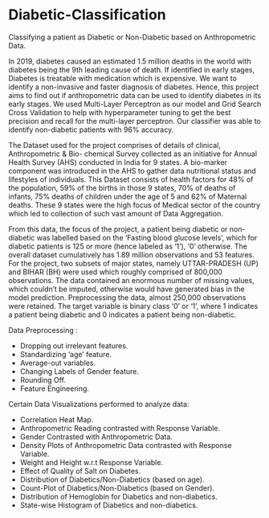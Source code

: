 # Diabetic-Classification
Classifying a patient as Diabetic or Non-Diabetic based on Anthropometric Data.

In 2019, diabetes caused an estimated 1.5 million deaths in the world with diabetes being the 9th leading cause of death. If identified in early stages, Diabetes is treatable with medication which is expensive. We want to identify a non-invasive and faster diagnosis of diabetes. Hence, this project aims to find out if anthropometric data can be used to identify diabetes in its early stages. We used Multi-Layer Perceptron as our model and Grid Search Cross Validation to help with hyperparameter tuning to get the best precision and recall for the multi-layer perceptron. Our classifier was able to identify non-diabetic patients with 96% accuracy.

The Dataset used for the project comprises of details of clinical, Anthropometric & Bio- chemical Survey collected as an initiative for Annual Health Survey (AHS) conducted in India for 9 states. A bio-marker component was introduced in the AHS to gather data nutritional status and lifestyles of individuals. This Dataset consists of health factors for 48% of the population, 59% of the births in those 9 states, 70% of deaths of infants, 75% deaths of children under the age of 5 and 62% of Maternal deaths. These 9 states were the high focus of Medical sector of the country which led to collection of such vast amount of Data Aggregation.

From this data, the focus of the project, a patient being diabetic or non-diabetic was labelled based on the ‘Fasting blood glucose levels’, which for diabetic patients is 125 or more (hence labeled as ‘1’), ‘0’ otherwise. The overall dataset cumulatively has 1.89 million observations and 53 features. For the project, two subsets of major states, namely UTTAR-PRADESH (UP) and BIHAR (BH) were used which roughly comprised of 800,000 observations. The data contained an enormous number of missing values, which couldn’t be imputed, otherwise would have generated bias in the model prediction. Preprocessing the data, almost 250,000 observations were retained. The target variable is binary class ‘0’ or ‘1’, where 1 indicates a patient being diabetic and 0 indicates a patient being non-diabetic.

Data Preprocessing : 
 - Dropping out irrelevant features.
 - Standardizing ‘age’ feature.
 - Average-out variables.
 - Changing Labels of Gender feature.
 - Rounding Off.
 - Feature Engineering.

Certain Data Visualizations performed to analyze data:
  - Correlation Heat Map.
  - Anthropometric Reading contrasted with Response Variable.
  - Gender Contrasted with Anthropometric Data.
  - Density Plots of Anthropometric Data contrasted with Response Variable.
  - Weight and Height w.r.t Response Variable.
  - Effect of Quality of Salt on Diabetes.
  - Distribution of Diabetics/Non-Diabetics (based on age).
  - Count-Plot of Diabetics/Non-Diabetics (based on Gender).
  - Distribution of Hemoglobin for Diabetics and non-diabetics.
  - State-wise Histogram of Diabetics and non-diabetics.


